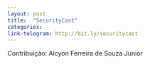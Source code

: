 ```yaml
---
layout: post
title:  "SecurityCast"
categories: 
link-telegram: http://bit.ly/securitycast
---
```

Contribuição: Alcyon Ferreira de Souza Junior

